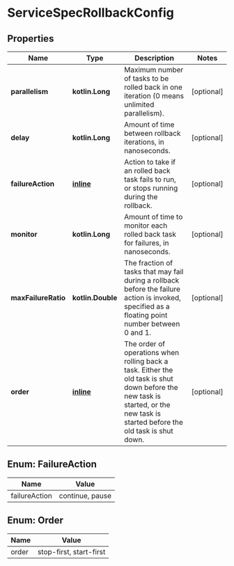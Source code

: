# ServiceSpecRollbackConfig

## Properties

| Name                | Type                         | Description                                                                                                                                                                     | Notes      |
|---------------------|------------------------------|---------------------------------------------------------------------------------------------------------------------------------------------------------------------------------|------------|
| **parallelism**     | **kotlin.Long**              | Maximum number of tasks to be rolled back in one iteration (0 means unlimited parallelism).                                                                                     | [optional] |
| **delay**           | **kotlin.Long**              | Amount of time between rollback iterations, in nanoseconds.                                                                                                                     | [optional] |
| **failureAction**   | [**inline**](#FailureAction) | Action to take if an rolled back task fails to run, or stops running during the rollback.                                                                                       | [optional] |
| **monitor**         | **kotlin.Long**              | Amount of time to monitor each rolled back task for failures, in nanoseconds.                                                                                                   | [optional] |
| **maxFailureRatio** | **kotlin.Double**            | The fraction of tasks that may fail during a rollback before the failure action is invoked, specified as a floating point number between 0 and 1.                               | [optional] |
| **order**           | [**inline**](#Order)         | The order of operations when rolling back a task. Either the old task is shut down before the new task is started, or the new task is started before the old task is shut down. | [optional] |

<a id="FailureAction"></a>

## Enum: FailureAction

| Name          | Value           |
|---------------|-----------------|
| failureAction | continue, pause |

<a id="Order"></a>

## Enum: Order

| Name  | Value                   |
|-------|-------------------------|
| order | stop-first, start-first |



